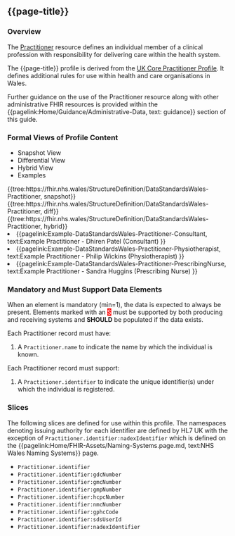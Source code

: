 <div class="warning"><span class="ImplementWarn"></span></div>

## {{page-title}}

### Overview
The [Practitioner](https://hl7.org/fhir/practitioner.html) resource defines an individual member of a clinical profession with responsibility for delivering care within the health system. 

The {{page-title}} 
profile is derived from the [UK Core Practitioner Profile](https://simplifier.net/guide/uk-core-implementation-guide/Home/ProfilesandExtensions/Profile-UKCore-Practitioner?version=1.0.0). It defines additional rules for use within health and care organisations in Wales. 

Further guidance on the use of the Practitioner resource along with other administrative FHIR resources is provided within the {{pagelink:Home/Guidance/Administrative-Data, text: guidance}} section of this guide.

### Formal Views of Profile Content
<div class="tab-wrap">
  <ul class="tab-head">
    <li class="tablink tab-active" onclick="openCity(this,'tabsnap')" data-target="tabsnap">
      Snapshot View
    </li>
    <li class="tablink" onclick="openCity(this,'tabdiff')" data-target="tabdiff">
      Differential View
    </li>
    <li class="tablink" onclick="openCity(this,'tabhybrid')" data-target="tabhybrid">
      Hybrid View
    </li>
    <li class="tablink" onclick="openCity(this,'tabeg')" data-target="tabeg">
      Examples
    </li>
  </ul>
  <div class="tab-main">
    <div id="tabsnap" class="tabcontent active">      
      {{tree:https://fhir.nhs.wales/StructureDefinition/DataStandardsWales-Practitioner, snapshot}}
    </div>
    <div id="tabdiff" class="tabcontent">
      {{tree:https://fhir.nhs.wales/StructureDefinition/DataStandardsWales-Practitioner, diff}}
  </div>
    <div id="tabhybrid" class="tabcontent">
      {{tree:https://fhir.nhs.wales/StructureDefinition/DataStandardsWales-Practitioner, hybrid}}
  </div>
  <div id="tabeg" class="tabcontent">
    <list>
      <li>{{pagelink:Example-DataStandardsWales-Practitioner-Consultant, text:Example Practitioner - Dhiren Patel (Consultant) }}</li>
      <li>{{pagelink:Example-DataStandardsWales-Practitioner-Physiotherapist, text:Example Practitioner - Philip Wickins (Physiotherapist) }}</li>
      <li>{{pagelink:Example-DataStandardsWales-Practitioner-PrescribingNurse, text:Example Practitioner - Sandra Huggins (Prescribing Nurse) }}</li>
    </list>
  </div>
</div>

### Mandatory and Must Support Data Elements
When an element is mandatory (min=1), the data is expected to always be present. Elements marked with an <span style="background-color:red;color:white;">S</span> must be supported by both producing and receiving systems and **SHOULD** be populated if the data exists.

Each Practitioner record must have:
1. A `Practitioner.name` to indicate the name by which the individual is known.

Each Practitioner record must support:
1. A `Practitioner.identifier` to indicate the unique identifier(s) under which the individual is registered.

### Slices
The following slices are defined for use within this profile. The namespaces denoting issuing authority for each identifier are defined by HL7 UK with the exception of `Practitioner.identifier:nadexIdentifier` which is defined on the {{pagelink:Home/FHIR-Assets/Naming-Systems.page.md, text:NHS Wales Naming Systems}} page.
* `Practitioner.identifier`
* `Practitioner.identifier:gdcNumber`
* `Practitioner.identifier:gmcNumber`
* `Practitioner.identifier:gmpNumber`
* `Practitioner.identifier:hcpcNumber`
* `Practitioner.identifier:nmcNumber`
* `Practitioner.identifier:gphcCode`
* `Practitioner.identifier:sdsUserId`
* `Practitioner.identifier:nadexIdentifier`




